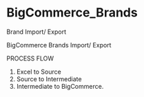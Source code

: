 # BigCommerce_Brands
Brand Import/ Export

BigCommerce Brands Import/ Export

PROCESS FLOW
1. Excel to Source
2. Source to Intermediate
3. Intermediate to BigCommerce.